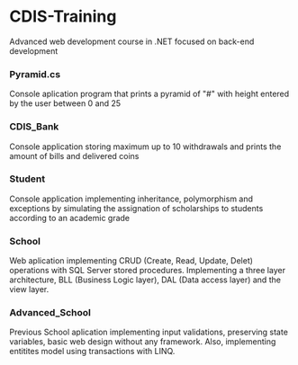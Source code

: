 # CDIS-Training
Advanced web development course in .NET focused on back-end development 

### Pyramid.cs
Console aplication program that prints a pyramid of "#" with height entered by the user between 0 and 25

### CDIS_Bank
Console application storing maximum up to 10 withdrawals and prints the amount of bills and delivered coins 

### Student
Console application implementing inheritance, polymorphism and exceptions by simulating the assignation of scholarships to students according to an academic grade

### School
Web aplication implementing CRUD (Create, Read, Update, Delet) operations with SQL Server stored procedures. Implementing a three layer architecture, BLL (Business Logic layer), DAL (Data access layer) and the view layer.

### Advanced_School
Previous School aplication implementing input validations, preserving state variables, basic web design without any framework. Also, implementing entitites model using transactions with LINQ.
